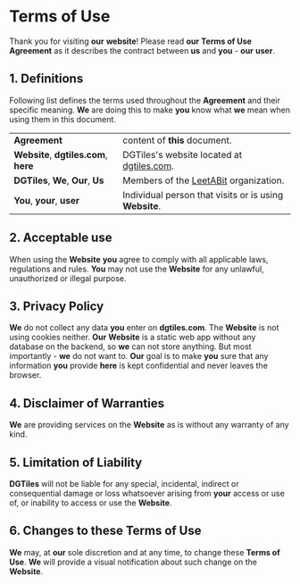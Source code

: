 # Terms of Use

Thank you for visiting **our** **website**! Please read **our** **Terms of Use** **Agreement** as it describes the contract between **us** and **you** - **our** **user**.

## 1. Definitions

Following list defines the terms used throughout the **Agreement** and their specific meaning. **We** are doing this to make **you** know what **we** mean when using them in this document.

| | |
| :- | :- |
| **Agreement** | content of **this** document. |
| **Website**, **dgtiles.com**, **here** | DGTiles's website located at [dgtiles.com](https://dgtiles.com). |
| **DGTiles**, **We**, **Our**, **Us** | Members of the [LeetABit](https://github.com/LeetABit) organization. |
| **You**, **your**, **user** | Individual person that visits or is using **Website**. |

## 2. Acceptable use

When using the **Website** **you** agree to comply with all applicable laws, regulations and rules. **You** may not use the **Website** for any unlawful, unauthorized or illegal purpose.

## 3. Privacy Policy

**We** do not collect any data **you** enter on **dgtiles.com**. The **Website** is not using cookies neither. **Our** **Website** is a static web app without any database on the backend, so **we** can not store anything. But most importantly - **we** do not want to. **Our** goal is to make **you** sure that any information **you** provide **here** is kept confidential and never leaves the browser.

## 4. Disclaimer of Warranties

**We** are providing services on the **Website** as is without any warranty of any kind.

## 5. Limitation of Liability

**DGTiles** will not be liable for any special, incidental, indirect or consequential damage or loss whatsoever arising from **your** access or use of, or inability to access or use the **Website**.

## 6. Changes to these Terms of Use

**We** may, at **our** sole discretion and at any time, to change these **Terms of Use**. **We** will provide a visual notification about such change on the **Website**.
